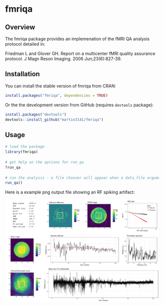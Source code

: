
<!-- README.md is generated from README.Rmd. Please edit that file -->
fmriqa
======

Overview
--------

The fmriqa package provides an implemenation of the fMRI QA analysis protocol detailed in:

Friedman L and Glover GH. Report on a multicenter fMRI quality assurance protocol. J Magn Reson Imaging. 2006 Jun;23(6):827-39.

Installation
------------

You can install the stable version of fmriqa from CRAN:

``` r
install.packages("fmriqa", dependencies = TRUE)
```

Or the the development version from GitHub (requires `devtools` package):

``` r
install.packages("devtools")
devtools::install_github("martin3141/fmriqa")
```

Usage
-----

``` r
# load the package
library(fmriqa)

# get help on the options for run_qa
?run_qa

# run the analysis - a file chooser will appear when a data_file argument is not given
run_qa()
```

Here is a example png output file showing an RF spiking artifact:

![](SPIKE_EG_qa_plot.png)

